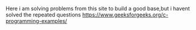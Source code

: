 Here i am solving problems from this site to build a good base,but i havent solved the repeated questions
https://www.geeksforgeeks.org/c-programming-examples/
